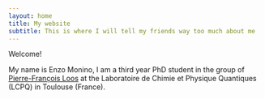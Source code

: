 ```yaml
---
layout: home
title: My website
subtitle: This is where I will tell my friends way too much about me
---
```


Welcome!

My name is Enzo Monino, I am a third year PhD student in the group of [Pierre-François Loos](https://pfloos.github.io/WEB_LOOS/) at the Laboratoire de Chimie et Physique Quantiques (LCPQ) in Toulouse (France).
